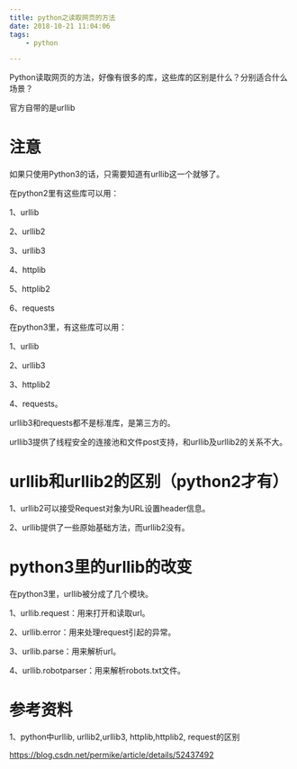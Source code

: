 ```yaml
---
title: python之读取网页的方法
date: 2018-10-21 11:04:06
tags:
	- python

---
```




Python读取网页的方法，好像有很多的库，这些库的区别是什么？分别适合什么场景？

官方自带的是urllib

# 注意

如果只使用Python3的话，只需要知道有urllib这一个就够了。

在python2里有这些库可以用：

1、urllib

2、urllib2

3、urllib3

4、httplib

5、httplib2

6、requests

在python3里，有这些库可以用：

1、urllib

2、urllib3

3、httplib2

4、requests。



urllib3和requests都不是标准库，是第三方的。

urllib3提供了线程安全的连接池和文件post支持，和urllib及urllib2的关系不大。



# urllib和urllib2的区别（python2才有）

1、urllib2可以接受Request对象为URL设置header信息。

2、urllib提供了一些原始基础方法，而urllib2没有。



# python3里的urllib的改变

在python3里，urllib被分成了几个模块。

1、urllib.request：用来打开和读取url。

2、urllib.error：用来处理request引起的异常。

3、urllib.parse：用来解析url。

4、urllib.robotparser：用来解析robots.txt文件。



# 参考资料

1、python中urllib, urllib2,urllib3, httplib,httplib2, request的区别

https://blog.csdn.net/permike/article/details/52437492